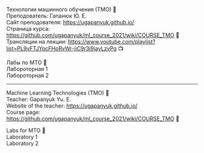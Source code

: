 Технологии машинного обучения (ТМО) 📝   
Преподователь: Гапанюк Ю. Е.  
Сайт преподователя: https://ugapanyuk.github.io/    
Страница курса: https://github.com/ugapanyuk/ml_course_2021/wiki/COURSE_TMO  📢
Трансляции на лекции: https://www.youtube.com/playlist?list=PL9vFTJYocFHoRvWr-jiC9r3i9jayLzvPg  📺  
  
Лабы по МТО 🤳   
Лабороторная 1   
Лабороторная 2    

-------------------------------------------------------------------------  
Machine Learning Technologies (TMO) 📝  
Teacher: Gapanyuk Yu. E.  
Website of the teacher: https://ugapanyuk.github.io/    
Course page: https://github.com/ugapanyuk/ml_course_2021/wiki/COURSE_TMO 📢  

Labs for MTO 🤳  
Laboratory 1    
Laboratory 2    

